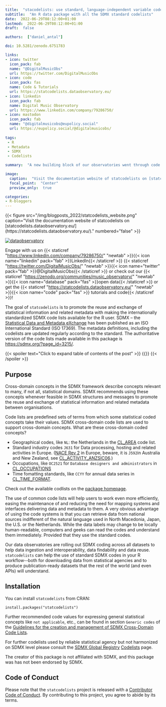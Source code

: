 ```yaml
---
title:  "stacodelists: use standard, language-independent variable codes to help international data interoperability and machine reuse in R"
subtitle:  "An R data package with all the SDMX standard codelists"
date:  2022-06-29T08:12:00+01:00
lastmod:  2022-06-29T08:12:00+01:00
draft:  false

authors:  ["daniel_antal"]

doi: 10.5281/zenodo.6751783

links:
- icon: twitter
  icon_pack: fab
  name: "@DigitalMusicObs"
  url: https://twitter.com/DigitalMusicObs
- icon: code
  icon_pack: fas
  name: Code & Tutorials
  url: https://statcodelists.dataobservatory.eu/
- icon: linkedin
  icon_pack: fab
  name: Digital Music Observatory
  url: https://www.linkedin.com/company/79286750/
- icon: mastodon
  icon_pack: fab
  name: "@digitalmusicobs@eupolicy.social"
  url: https://eupolicy.social/@digitalmusicobs/
  
tags:  
 - R
 - Metadata
 - SDMX
 - Codelists

summary:  "A new building block of our observatories went through code peer review and was released yesterday. The statcodelists R package aim to promote the  reuse and exchange of statistical information and related metadata with making the internationally standardized SDMX code lists available for the R user."

image:
  caption:  "Visit the documentation website of statcodelists on [statcodelists.dataobservatory.eu/](https://statcodelists.dataobservatory.eu/)."
  focal_point:  "Center"
  preview_only:  true

categories:
- R-bloggers
---
```

<td style="text-align: center;">{{< figure src="/img/blogposts_2022/statcodelists_website.png" caption="Visit the documentation website of statcodelists on [statcodelists.dataobservatory.eu/](https://statcodelists.dataobservatory.eu/)." numbered="false" >}}</td>

<!-- badges: start -->
[![dataobservatory](https://img.shields.io/badge/ecosystem-dataobservatory.eu-3EA135.svg)](https://dataobservatory.eu/)
<!-- badges: end -->

Engage with us on {{< staticref "https://www.linkedin.com/company/79286750/" "newtab" >}}{{< icon name="linkedin" pack="fab" >}}LinkedIn{{< /staticref >}} {{< staticref "https://twitter.com/DigitalMusicObs/" "newtab" >}}{{< icon name="twitter" pack="fab" >}}@DigitalMusicObs{{< /staticref >}} or check out our {{< staticref "https://zenodo.org/communities/music_observatory/" "newtab" >}}{{< icon name="database" pack="fas" >}}open data{{< /staticref >}} or get the  {{< staticref "https://statcodelists.dataobservatory.eu/" "newtab" >}}{{< icon name="code" pack="fas" >}} tutorials and code{{< /staticref >}}!

The goal of `statcodelists` is to promote the reuse and exchange of statistical information and related metadata with making the internationally standardized SDMX code lists available for the R user. SDMX – the [Statistical Data and Metadata eXchange](https://sdmx.org/) has been published as an ISO International Standard (ISO 17369). The metadata definitions, including the codelists are updated regularly according to the standard. The authoritative version of the code lists made available in this package is <https://sdmx.org/?page_id=3215/>. 

{{< spoiler text="Click to expand table of contents of the post" >}}
{{<toc>}}
{{< /spoiler >}}



## Purpose

Cross-domain concepts in the SDMX framework describe concepts relevant to many, if not all, statistical domains. SDMX recommends using these concepts whenever feasible in SDMX structures and messages to promote the reuse and exchange of statistical information and related metadata between organisations. 

Code lists are predefined sets of terms from which some statistical coded concepts take their values. SDMX cross-domain code lists are used to support cross-domain concepts. What are these cross-domain coded concepts?  

- Geographical codes, like `NL`:  the Netherlands in the [CL_AREA](https://statcodelists.dataobservatory.eu/reference/CL_AREA.html) code list.
- Standard industry codes `J631` for Data processing, hosting and related activities in Europe. ([NACE Rev 2](https://statcodelists.dataobservatory.eu/reference/CL_ACTIVITY_NACE2.html) in Europe, beware, it is `J592`in Australia and New Zealand, see [CL_ACTIVITY_ANZSIC06](https://statcodelists.dataobservatory.eu/reference/CL_ACTIVITY_ANZSIC06.html).)
- Occupations, like `OC2521` for `Database designers and administrators` in [CL_OCCUPATIONS](https://statcodelists.dataobservatory.eu/reference/CL_OCCUPATION.html)
- Time fomatting standards, like `CCYY` for annual data series in [CL_TIME_FORMAT](https://statcodelists.dataobservatory.eu/reference/CL_TIME_FORMAT.html).

Check out the available codlists on the [package homepage](https://statcodelists.dataobservatory.eu/reference/index.html).

The use of common code lists will help users to work even more efficiently, easing the maintenance of and reducing the need for mapping systems and interfaces delivering data and metadata to them. A very obvious advantage of using the code systems is that you can retrieve data from national sources indifferent of the natural language used in North Macedonia, Japan, the U.S. or the Netherlands. While the data labels may change to be locally human-readable, computers and geeks can read the codes and understand them immediately. Provided that they use the standard codes. 

Our data observatories are rolling out SDMX coding across all datasets to help data ingestion and interoperability, data findability and data reuse. `statcodelists` can help the use of standard SDMX codes in your R workflow--both for downloading data from statistical agencies and to produce publication-ready datasets that the rest of the world (and even APIs) will understand.

## Installation

You can install `statcodelists` from CRAN:

```
install.packages("statcodelists")
```

Further recommended code values for expressing general statistical concepts like `not applicable`, etc., can be found in section `Generic codes` of the [Guidelines for the creation and management of SDMX Cross-Domain Code Lists](https://sdmx.org/?page_id=4345).

For further codelists used by reliable statistical agency but not harmonized on SDMX level please consult the [SDMX Global Registry](https://registry.sdmx.org/) [Codelists](https://registry.sdmx.org/items/codelist.html) page.

The creator of this package is not affiliated with SDMX, and this package was has not been endorsed by SDMX.

## Code of Conduct

Please note that the `statcodelists` project is released with a [Contributor Code of Conduct](https://contributor-covenant.org/version/2/1/CODE_OF_CONDUCT.html). By contributing to this project, you agree to abide by its terms.

